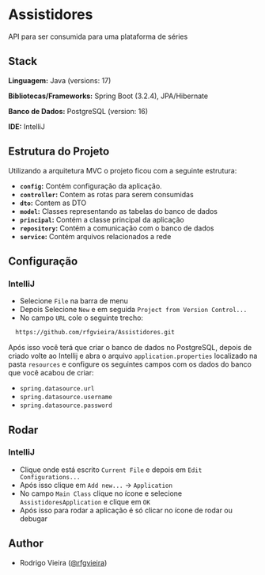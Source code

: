 
# Assistidores

API para ser consumida para uma plataforma de séries


## Stack

**Linguagem:** Java (versions: 17)

**Bibliotecas/Frameworks:** Spring Boot (3.2.4), JPA/Hibernate

**Banco de Dados:** PostgreSQL (version: 16)

**IDE:** IntelliJ

## Estrutura do Projeto
Utilizando a arquitetura MVC o projeto ficou com  a seguinte estrutura:

- **`config`:** Contém configuração da aplicação.
- **`controller`:** Contem as rotas para serem consumidas
- **`dto`:** Contem as DTO
- **`model`:** Classes representando as tabelas do banco de dados
- **`principal`:** Contém a classe principal da aplicação
- **`repository`:** Contém a comunicação com o banco de dados
- **`service`:** Contém arquivos relacionados a rede

## Configuração

### IntelliJ
* Selecione `File` na barra de menu
* Depois Selecione `New` e em seguida `Project from Version Control...`
* No campo `URL` cole o seguinte trecho:
```bash
  https://github.com/rfgvieira/Assistidores.git
```
Após isso você terá que criar o banco de dados no PostgreSQL, depois de criado volte ao Intellij e abra o arquivo `application.properties` localizado na pasta `resources` e configure os seguintes campos com os dados do banco que você acabou de criar:
* `spring.datasource.url`
* `spring.datasource.username`
* `spring.datasource.password`

    
## Rodar

### IntelliJ
* Clique onde está escrito `Current File` e depois em `Edit Configurations...`
* Após isso clique em `Add new...` -> `Application` 
* No campo `Main Class` clique no ícone e selecione `AssistidoresApplication` e clique em `OK`
* Após isso para rodar a aplicação é só clicar no ícone de rodar ou debugar



## Author

- Rodrigo Vieira ([@rfgvieira](https://github.com/rfgvieira))

